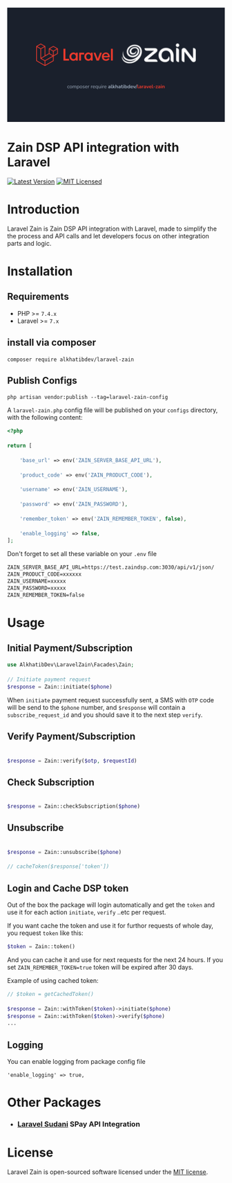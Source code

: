 <p align="center"><img src="/socialcard.png" alt="Social Card of Laravel Zain Package"></p>

# Zain DSP API integration with Laravel

[![Latest Version](https://img.shields.io/github/release/alkhatibdev/laravel-zain.svg?style=flat-square)](https://github.com/alkhatibdev/laravel-zain/releases)
[![MIT Licensed](https://img.shields.io/badge/license-MIT-brightgreen.svg?style=flat-square)](LICENSE)

# Introduction
Laravel Zain is Zain DSP API integration with Laravel, made to simplify the the process and API calls and let developers focus on other integration parts and logic.

# Installation

## Requirements

- PHP >= `7.4.x`
- Laravel >= `7.x`

## install via composer

```shell
composer require alkhatibdev/laravel-zain
```

## Publish Configs 
```shell
php artisan vendor:publish --tag=laravel-zain-config
```
A `laravel-zain.php` config file will be published on your `configs` directory, with the following content:

```php
<?php

return [

    'base_url' => env('ZAIN_SERVER_BASE_API_URL'),

    'product_code' => env('ZAIN_PRODUCT_CODE'),

    'username' => env('ZAIN_USERNAME'),

    'password' => env('ZAIN_PASSWORD'),

    'remember_token' => env('ZAIN_REMEMBER_TOKEN', false),

    'enable_logging' => false,
];

```
Don't forget to set all these variable on your `.env` file

```env
ZAIN_SERVER_BASE_API_URL=https://test.zaindsp.com:3030/api/v1/json/
ZAIN_PRODUCT_CODE=xxxxxx
ZAIN_USERNAME=xxxxx
ZAIN_PASSWORD=xxxxx
ZAIN_REMEMBER_TOKEN=false
```


# Usage

## Initial Payment/Subscription

```php
use AlkhatibDev\LaravelZain\Facades\Zain;

// Initiate payment request
$response = Zain::initiate($phone)

```

When `initiate` payment request successfully sent, a SMS with `OTP` code will be send to the `$phone` number, and `$response` will contain a `subscribe_request_id` and you should save it to the next step `verify`.

## Verify Payment/Subscription

```php

$response = Zain::verify($otp, $requestId)

```

## Check Subscription

```php

$response = Zain::checkSubscription($phone)

```

## Unsubscribe

```php

$response = Zain::unsubscribe($phone)

// cacheToken($response['token'])

```

## Login and Cache DSP token


Out of the box the package will login automatically and get the `token` and use it for each action `initiate`, `verify` ..etc per request.

If you want cache the token and use it for furthor requests of whole day, you request `token` like this:

```php
$token = Zain::token()
```
And you can cache it and use for next requests for the next 24 hours.
If you set `ZAIN_REMEMBER_TOKEN=true` token will be expired after 30 days.

Example of using cached token:

```php
// $token = getCachedToken()

$response = Zain::withToken($token)->initiate($phone)
$response = Zain::withToken($token)->verify($phone)
...
```

## Logging
You can enable logging from package config file 
```
'enable_logging' => true,
```

# Other Packages
-   ### [Laravel Sudani](https://github.com/alkhatibdev/laravel-sudani) SPay API Integration

# License

Laravel Zain is open-sourced software licensed under the [MIT license](LICENSE).
